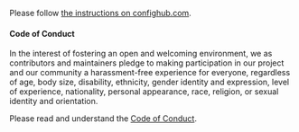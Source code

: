 Please follow [the instructions on confighub.com](https://www.confighub.com/get-involved).

#### Code of Conduct

In the interest of fostering an open and welcoming environment, we as
contributors and maintainers pledge to making participation in our project and
our community a harassment-free experience for everyone, regardless of age, body
size, disability, ethnicity, gender identity and expression, level of experience,
nationality, personal appearance, race, religion, or sexual identity and
orientation.

Please read and understand the [Code of Conduct](https://github.com/ConfigHubPub/ConfigHubPlatform/blob/master/CODE_OF_CONDUCT.md).
